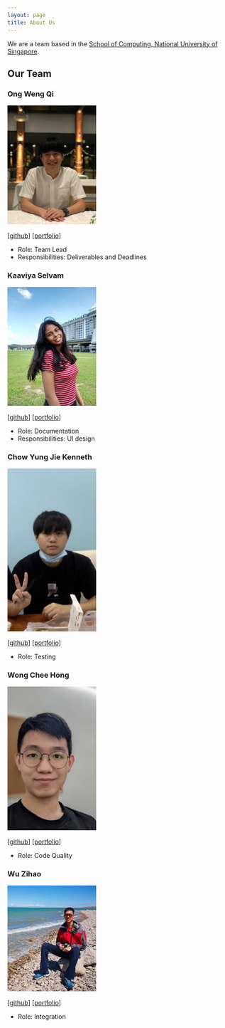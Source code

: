 ```yaml
---
layout: page
title: About Us
---
```


We are a team based in the [School of Computing, National University of Singapore](http://www.comp.nus.edu.sg).

## Our Team

### Ong Weng Qi
<img src="images/chriswengqi.png" width="200px">

[[github](https://github.com/chriswengqi)] [[portfolio](https://ay2122s2-cs2103-w16-2.github.io/tp/team/chriswengqi.html)]
- Role: Team Lead
- Responsibilities: Deliverables and Deadlines

### Kaaviya Selvam

<img src="images/kavxya.png" width="200px">

[[github](http://github.com/kavxya)] [[portfolio](https://ay2122s2-cs2103-w16-2.github.io/tp/team/kavxya.html)]

* Role: Documentation
* Responsibilities: UI design

### Chow Yung Jie Kenneth

<img src="images/reignnz.png" width="200px">

[[github](http://github.com/reignnz)] [[portfolio](https://ay2122s2-cs2103-w16-2.github.io/tp/team/reignnz.html)]

* Role: Testing

### Wong Chee Hong

<img src="images/cheehongw.png" width="200px">

[[github](http://github.com/cheehongw)] [[portfolio](https://ay2122s2-cs2103-w16-2.github.io/tp/team/cheehongw.html)]

* Role: Code Quality

### Wu Zihao

<img src="images/zihaowrez.png" width="200px">

[[github](http://github.com/zihaowrez)] [[portfolio](https://ay2122s2-cs2103-w16-2.github.io/tp/team/zihaowrez.html)]

* Role: Integration

